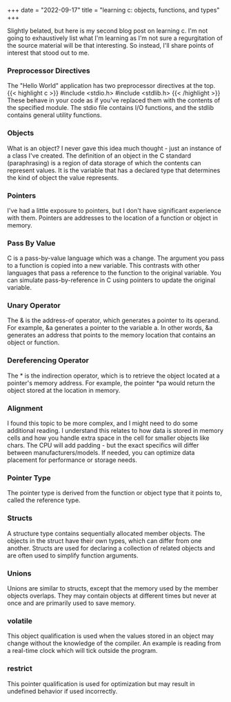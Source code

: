 +++
date = "2022-09-17"
title = "learning c: objects, functions, and types"
+++


Slightly belated, but here is my second blog post on learning c. I'm not going to exhaustively list what I'm learning as I'm not sure a regurgitation of the source material will be that interesting. So instead, I'll share points of interest that stood out to me.

### Preprocessor Directives
The "Hello World" application has two preprocessor directives at the top.
{{< highlight c >}}
#include <stdio.h>
#include <stdlib.h>
{{< /highlight >}}
These behave in your code as if you've replaced them with the contents of the specified module. The stdio file contains I/O functions, and the stdlib contains general utility functions.

### Objects
What is an object? I never gave this idea much thought - just an instance of a class I've created. The definition of an object in the C standard (paraphrasing) is a region of data storage of which the contents can represent values. It is the variable that has a declared type that determines the kind of object the value represents.

### Pointers
I've had a little exposure to pointers, but I don't have significant experience with them. Pointers are addresses to the location of a function or object in memory.

### Pass By Value
C is a pass-by-value language which was a change. The argument you pass to a function is copied into a new variable. This contrasts with other languages that pass a reference to the function to the original variable. You can simulate pass-by-reference in C using pointers to update the original variable.

### Unary Operator
The & is the address-of operator, which generates a pointer to its operand. For example, &a generates a pointer to the variable a. In other words, &a generates an address that points to the memory location that contains an object or function.

### Dereferencing Operator
The * is the indirection operator, which is to retrieve the object located at a pointer's memory address. For example, the pointer *pa would return the object stored at the location in memory.

### Alignment
I found this topic to be more complex, and I might need to do some additional reading. I understand this relates to how data is stored in memory cells and how you handle extra space in the cell for smaller objects like chars. The CPU will add padding - but the exact specifics will differ between manufacturers/models. If needed, you can optimize data placement for performance or storage needs.

### Pointer Type
The pointer type is derived from the function or object type that it points to, called the reference type.

### Structs
A structure type contains sequentially allocated member objects. The objects in the struct have their own types, which can differ from one another. Structs are used for declaring a collection of related objects and are often used to simplify function arguments.

### Unions
Unions are similar to structs, except that the memory used by the member objects overlaps. They may contain objects at different times but never at once and are primarily used to save memory.

### volatile
This object qualification is used when the values stored in an object may change without the knowledge of the compiler. An example is reading from a real-time clock which will tick outside the program.

### restrict
This pointer qualification is used for optimization but may result in undefined behavior if used incorrectly.
